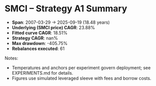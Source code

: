 # SMCI – Strategy A1 Summary

- **Span**: 2007-03-29 → 2025-09-19 (18.48 years)
- **Underlying (SMCI price) CAGR**: 23.88%
- **Fitted curve CAGR**: 18.51%
- **Strategy CAGR**: nan%
- **Max drawdown**: -405.75%
- **Rebalances executed**: 61

Notes:

- Temperatures and anchors per experiment govern deployment; see EXPERIMENTS.md for details.
- Figures use simulated leveraged sleeve with fees and borrow costs.
